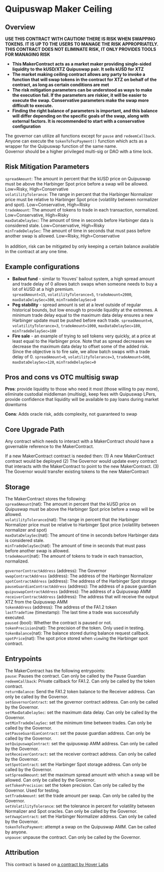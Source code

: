 # Quipuswap Maker Ceiling

## Overview

**USE THIS CONTRACT WITH CAUTION! THERE IS RISK WHEN SWAPPING TOKENS. IT IS UP TO THE USERS TO MANAGE THE RISK APPROPRIATELY. THIS CONTRACT DOES NOT ELIMINATE RISK, IT ONLY PROVIDES TOOLS FOR MANAGING RISK**

* **This MakerContract acts as a market maker providing single-sided liquidity to the kUSD/XTZ Quipuswap pair. It sells kUSD for XTZ**
* **The market making ceiling contract allows any party to invoke a function that will swap tokens in the contract for XTZ on behalf of the contract, as long as certain conditions are met**
* **The risk mitigation parameters can be understood as ways to make the execution fail. If the parameters are riskier, it will be easier to execute the swap. Conservative parameters make the swap more difficult to execute.**
* **Finding the right balance of parameters is important, and this balance will differ depending on the specific goals of the swap, along with external factors. It is recommended to start with a conservative configuration**

The governor can utilize all functions except for `pause` and `redeemCallback`. Anyone can execute the `tokenToTezPayment()` function which acts as a wrapper for the Quipuswap function of the same name.<br>
Governor should be a higher privileged multi-sig or DAO with a time lock.

## Risk Mitigation Parameters

`spreadAmount`: The amount in percent that the kUSD price on Quipuswap must be above the Harbinger Spot price before a swap will be allowed. Low=Risky, High=Conservative<br>
`volatilityTolerance`: The range in percent that the Harbinger Normalizer price must be relative to Harbinger Spot price (volatility between normalizer and spot). Low=Conservative, High=Risky<br>
`tradeAmount`: The amount of tokens to trade in each transaction, normalized. Low=Conservative, High=Risky<br>
`maxDataDelaySec`: The amount of time in seconds before Harbinger data is considered stale. Low=Conservative, High=Risky<br>
`minTradeDelaySec`: The amount of time in seconds that must pass before another swap is allowed. Low=Risky, High=Conservative<br><br>
In addition, risk can be mitigated by only keeping a certain balance available in the contract at any one time.


## Example configurations
* **Bailout fund** - similar to Youves' bailout system, a high spread amount and trade delay of 0 allows batch swaps when someone needs to buy a lot of kUSD at a high premium.<br>
 `spreadAmount=15`, `volatilityTolerance=5`, `tradeAmount=2000`, `maxDataDelaySec=300`, `minTradeDelaySec=0`
* **Peg stability** - spread amount is set at a level outside of regular historical bounds, but low enough to provide liquidity at the extremes. A minimum trade delay equal to the maximum data delay ensures a new Harbinger update must be pushed before each trade.
 `spreadAmount=6`, `volatilityTolerance=3`, `tradeAmount=1000`, `maxDataDelaySec=180`, `minTradeDelaySec=180`
* **Fire sale** - an example of trying to sell tokens very quickly, at a price at least equal to the Harbinger price. Note that as spread decreases we decrease the maximum data delay to offset some of the added risk. Since the objective is to fire sale, we allow batch swaps with a trade delay of 0.
 `spreadAmount=0`, `volatilityTolerance=3`, `tradeAmount=500`, `maxDataDelaySec=120`, `minTradeDelaySec=0`
 
## Pros and cons vs OTC multisig swap
**Pros**: provide liquidity to those who need it most (those willing to pay more), eliminate custodial middleman (multisig), keep fees with Quipuswap LPers, provide confidence that liquidity will be available to pay loans during market downturns

**Cons**: Adds oracle risk, adds complexity, not guaranteed to swap

## Core Upgrade Path

Any contract which needs to interact with a MakerContract should have a governable reference to the MakerContract.

If a new MakerContract contract is needed then: (1) A new MakerContract contract would be deployed (2) The Governor would update every contract that interacts with the MakerContract to point to the new MakerContract. (3) The Governor would transfer existing tokens to the new MakerContract

## Storage
The MakerContract stores the following:<br>
`spreadAmount`(nat): The amount in percent that the kUSD price on Quipuswap must be above the Harbinger Spot price before a swap will be allowed.<br>
`volatilityTolerance`(nat): The range in percent that the Harbinger Normalizer price must be relative to Harbinger Spot price (volatility between normalizer and spot)<br>
`maxDataDelaySec`(nat): The amount of time in seconds before Harbinger data is considered stale.<br>
`minTradeDelaySec`(nat): The amount of time in seconds that must pass before another swap is allowed.<br>
`tradeAmount`(nat): The amount of tokens to trade in each transaction, normalized.<br>

`governorContractAddress` (address): The Governor<br>
`vwapContractAddress` (address): The address of the Harbinger Normalizer<br>
`spotContractAddress` (address): The address of the Harbinger Spot storage<br>
`pauseGuardianContractAddress` (address): The address of a pause guardian<br>
`quipuswapContractAddress` (address): The address of a Quipuswap AMM<br>
`receiverContractAddress` (address): The address that will receive the output XTZ from the Quipuswap AMM<br>
`tokenAddress` (address): The address of the FA1.2 token<br>
`lastTradeTime` (timestamp): The last time a trade was successfully executed.<br>
`paused` (bool): Whether the contract is paused or not.<br>
`tokenPrecision`(nat): The precision of the token. Only used in testing.<br>
`tokenBalance`(nat): The balance stored during balance request callback.<br>
`spotPrice`(nat): The spot price stored when `view`ing the Harbinger spot contract.<br>

## Entrypoints

The MakerContract has the following entrypoints:<br>
`pause`: Pauses the contract. Can only be called by the Pause Guardian<br>
`redeemCallback`: Private callback for FA1.2. Can only be called by the token contract.<br>
`returnBalance`: Send the FA1.2 token balance to the Receiver address. Can only be called by the Governor.<br>
`setGovernorContract`: set the governor contract address. Can only be called by the Governor.<br>
`setMaxDataDelaySec`: set the maximum data delay. Can only be called by the Governor.<br>
`setMinTradeDelaySec`: set the minimum time between trades. Can only be called by the Governor.<br>
`setPauseGuardianContract`: set the pause guardian address. Can only be called by the Governor.<br>
`setQuipuswapContract`: set the quipuswap AMM address. Can only be called by the Governor.<br>
`setReceiverContract`: set the receiver contract address. Can only be called by the Governor.<br>
`setSpotContract`: set the Harbinger Spot storage address. Can only be called by the Governor.<br>
`setSpreadAmount`: set the maximum spread amount with which a swap will be allowed. Can only be called by the Governor.<br>
`setTokenPrecision`: set the token precision. Can only be called by the Governor. Used for testing.<br>
`setTradeAmount`: set the trade amount per swap. Can only be called by the Governor.<br>
`setVolatilityTolerance`: set the tolerance in percent for volatility between Normalizer and Spot oracles. Can only be called by the Governor.<br>
`setVwapContract`: set the Harbinger Normalizer address. Can only be called by the Governor.<br>
`tokenToTezPayment`: attempt a swap on the Quipuswap AMM. Can be called by anyone.<br>
`unpause`: unpause the contract. Can only be called by the Governor.<br>

## Attribution

This contract is based on [a contract by Hover Labs](https://github.com/Hover-Labs/kolibri-contracts/blob/keefertaylor/quipu-proxy/smart_contracts/quipuswap-proxy.py)
